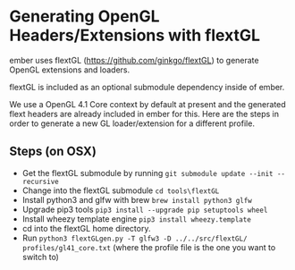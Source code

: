 # Generating OpenGL Headers/Extensions with flextGL

ember uses flextGL (https://github.com/ginkgo/flextGL) to generate OpenGL extensions and loaders.

flextGL is included as an optional submodule dependency inside of ember.

We use a OpenGL 4.1 Core context by default at present and the generated flext headers are already included in ember for this.
Here are the steps in order to generate a new GL loader/extension for a different profile.

## Steps (on OSX)
- Get the flextGL submodule by running `git submodule update --init --recursive`
- Change into the flextGL submodule `cd tools\flextGL`
- Install python3 and glfw with brew `brew install python3 glfw`
- Upgrade pip3 tools `pip3 install --upgrade pip setuptools wheel`
- Install wheezy template engine `pip3 install wheezy.template`
- cd into the flextGL home directory.
- Run `python3 flextGLgen.py -T glfw3 -D ../../src/flextGL/ profiles/gl41_core.txt` (where the profile file is the one you want to switch to)